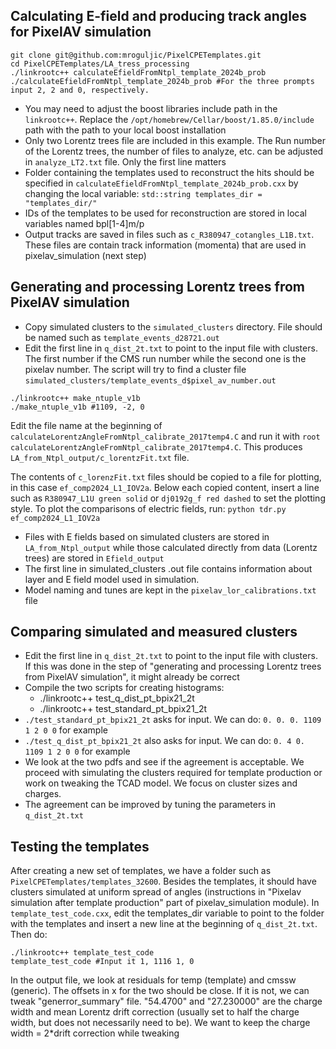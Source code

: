 ## Calculating E-field and producing track angles for PixelAV simulation

```
git clone git@github.com:mroguljic/PixelCPETemplates.git
cd PixelCPETemplates/LA_tress_processing
./linkrootc++ calculateEfieldFromNtpl_template_2024b_prob
./calculateEfieldFromNtpl_template_2024b_prob #For the three prompts input 2, 2 and 0, respectively.
```
* You may need to adjust the boost libraries include path in the `linkrootc++`. Replace the `/opt/homebrew/Cellar/boost/1.85.0/include` path with the path to your local boost installation
* Only two Lorentz trees file are included in this example. The Run number of the Lorentz trees, the number of files to analyze, etc. can be adjusted in `analyze_LT2.txt` file. Only the first line matters
* Folder containing the templates used to reconstruct the hits should be specified in `calculateEfieldFromNtpl_template_2024b_prob.cxx` by changing the local variable: `std::string templates_dir = "templates_dir/"`
* IDs of the templates to be used for reconstruction are stored in local variables named bpl[1-4]m/p
* Output tracks are saved in files such as `c_R380947_cotangles_L1B.txt`. These files are contain track information (momenta) that are used in pixelav_simulation (next step)

## Generating and processing Lorentz trees from PixelAV simulation

* Copy simulated clusters to the `simulated_clusters` directory. File should be named such as `template_events_d28721.out`
* Edit the first line in `q_dist_2t.txt` to point to the input file with clusters. The first number if the CMS run number while the second one is the pixelav number. The script will try to find a cluster file `simulated_clusters/template_events_d$pixel_av_number.out`

```
./linkrootc++ make_ntuple_v1b
./make_ntuple_v1b #1109, -2, 0
```

Edit the file name at the beginning of `calculateLorentzAngleFromNtpl_calibrate_2017temp4.C` and run it with `root calculateLorentzAngleFromNtpl_calibrate_2017temp4.C`. This produces `LA_from_Ntpl_output/c_lorentzFit.txt` file. 

The contents of `c_lorenzFit.txt` files should be copied to a file for plotting, in this case `ef_comp2024_L1_IOV2a`. Below each copied content, insert a line such as `R380947_L1U green solid` or `dj0192g_f red dashed` to set the plotting style. To plot the comparisons of electric fields, run: `python tdr.py ef_comp2024_L1_IOV2a`
* Files with E fields based on simulated clusters are stored in `LA_from_Ntpl_output` while those calculated directly from data (Lorentz trees) are stored in `Efield_output`
* The first line in simulated_clusters .out file contains information about layer and E field model used in simulation.
* Model naming and tunes are kept in the `pixelav_lor_calibrations.txt` file

## Comparing simulated and measured clusters
* Edit the first line in `q_dist_2t.txt` to point to the input file with clusters. If this was done in the step of "generating and processing Lorentz trees from PixelAV simulation", it might already be correct
* Compile the two scripts for creating histograms:
    *  ./linkrootc++ test_q_dist_pt_bpix21_2t
    *  ./linkrootc++ test_standard_pt_bpix21_2t
*  `./test_standard_pt_bpix21_2t` asks for input. We can do: `0. 0. 0. 1109 1 2 0 0` for example
*  `./test_q_dist_pt_bpix21_2t` also asks for input. We can do: `0. 4 0. 1109 1 2 0 0` for example
* We look at the two pdfs and see if the agreement is acceptable. We proceed with simulating the clusters required for template production or work on tweaking the TCAD model. We focus on cluster sizes and charges.
* The agreement can be improved by tuning the parameters in `q_dist_2t.txt` 


## Testing the templates
After creating a new set of templates, we have a folder such as `PixelCPETemplates/templates_32600`. Besides the templates, it should have clusters simulated at uniform spread of angles (instructions in "Pixelav simulation after template production" part of pixelav_simulation module).
In `template_test_code.cxx`, edit the templates_dir variable to point to the folder with the templates and insert a new line at the beginning of `q_dist_2t.txt`. Then do:
 ```
./linkrootc++ template_test_code
template_test_code #Input it 1, 1116 1, 0
```
In the output file, we look at residuals for temp (template) and cmssw (generic). The offsets in x for the two should be close. If it is not, we can tweak "generror_summary" file. "54.4700" and "27.230000" are the charge width and mean Lorentz drift correction (usually set to half the charge width, but does not necessarily need to be). We want to keep the charge width = 2*drift correction while tweaking



